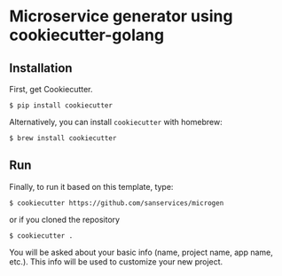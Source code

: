 # Microservice generator using cookiecutter-golang

## Installation

First, get Cookiecutter.
```console
$ pip install cookiecutter
```

Alternatively, you can install `cookiecutter` with homebrew:
```console
$ brew install cookiecutter
```

## Run

Finally, to run it based on this template, type:
```console
$ cookiecutter https://github.com/sanservices/microgen
```

or if you cloned the repository
```console
$ cookiecutter .
```

You will be asked about your basic info (name, project name, app name, etc.). This info will be used to customize your new project.


